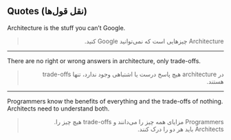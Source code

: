 ## **Quotes (نقل قول‌ها)**

Architecture is the stuff you can’t Google.

> <div dir="rtl">Architecture چیزهایی است که نمی‌توانید Google کنید.</div>  

---

There are no right or wrong answers in architecture, only trade-offs.

> <div dir="rtl">در architecture هیچ پاسخ درست یا اشتباهی وجود ندارد، تنها trade-offs هستند.</div>

---

Programmers know the benefits of everything and the trade-offs of nothing. Architects need to understand both.

> <div dir="rtl">Programmers مزایای همه چیز را می‌دانند و trade-offs هیچ چیز را. Architects باید هر دو را درک کنند.</div>

